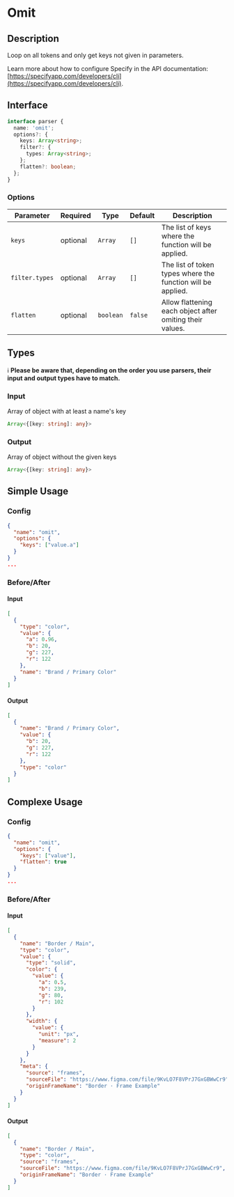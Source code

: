 # Omit

## Description

Loop on all tokens and only get keys not given in parameters.

Learn more about how to configure Specify in the API documentation: [https://specifyapp.com/developers/cli](https://specifyapp.com/developers/cli).

## Interface

```ts
interface parser {
  name: 'omit';
  options?: {
    keys: Array<string>;
    filter?: {
      types: Array<string>;
    };
    flatten?: boolean;
  };
}
```

### Options

| Parameter      | Required | Type      | Default | Description                                                 |
| -------------- | -------- | --------- | ------- | ----------------------------------------------------------- |
| `keys`         | optional | `Array`   | `[]`    | The list of keys where the function will be applied.        |
| `filter.types` | optional | `Array`   | `[]`    | The list of token types where the function will be applied. |
| `flatten`      | optional | `boolean` | `false` | Allow flattening each object after omiting their values.    |

## Types

ℹ️ **Please be aware that, depending on the order you use parsers, their input and output types have to match.**

### Input

Array of object with at least a name's key

```ts
Array<{[key: string]: any}>
```

### Output

Array of object without the given keys

```ts
Array<{[key: string]: any}>
```

## Simple Usage

### Config

```json
{
  "name": "omit",
  "options": {
    "keys": ["value.a"]
  }
}
...
```

### Before/After

#### Input

```json
[
  {
    "type": "color",
    "value": {
      "a": 0.96,
      "b": 20,
      "g": 227,
      "r": 122
    },
    "name": "Brand / Primary Color"
  }
]
```

#### Output

```json
[
  {
    "name": "Brand / Primary Color",
    "value": {
      "b": 20,
      "g": 227,
      "r": 122
    },
    "type": "color"
  }
]
```

## Complexe Usage

### Config

```json
{
  "name": "omit",
  "options": {
    "keys": ["value"],
    "flatten": true
  }
}
...
```

### Before/After

#### Input

```json
[
  {
    "name": "Border / Main",
    "type": "color",
    "value": {
      "type": "solid",
      "color": {
        "value": {
          "a": 0.5,
          "b": 239,
          "g": 80,
          "r": 102
        }
      },
      "width": {
        "value": {
          "unit": "px",
          "measure": 2
        }
      }
    },
    "meta": {
      "source": "frames",
      "sourceFile": "https://www.figma.com/file/9KvLO7F8VPrJ7GxGBWwCr9",
      "originFrameName": "Border · Frame Example"
    }
  }
]
```

#### Output

```json
[
  {
    "name": "Border / Main",
    "type": "color",
    "source": "frames",
    "sourceFile": "https://www.figma.com/file/9KvLO7F8VPrJ7GxGBWwCr9",
    "originFrameName": "Border · Frame Example"
  }
]
```
